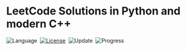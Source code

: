 # LeetCode Solutions in Python and modern C++

![Language](https://img.shields.io/badge/language-Python%20%2F%20Rust-orange.svgn)&nbsp;
[![License](https://img.shields.io/badge/license-MIT-blue.svg)](./LICENSE.md)&nbsp;
![Update](https://img.shields.io/badge/update-daily-green.svg)&nbsp;
![Progress](https://img.shields.io/badge/progress-1%20%2F%203003-ff69b4.svg)&nbsp;
